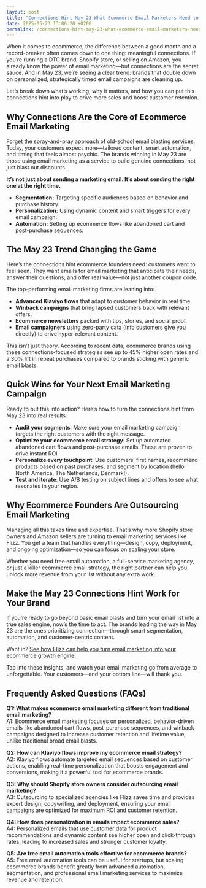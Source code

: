 ```yaml
---
layout: post
title: "Connections Hint May 23 What Ecommerce Email Marketers Need to Know"
date: 2025-05-23 13:06:20 +0200
permalink: /connections-hint-may-23-what-ecommerce-email-marketers-need-to-know/
---
```

When it comes to ecommerce, the difference between a good month and a record-breaker often comes down to one thing: meaningful connections. If you’re running a DTC brand, Shopify store, or selling on Amazon, you already know the power of email marketing—but connections are the secret sauce. And in May 23, we’re seeing a clear trend: brands that double down on personalized, strategically timed email campaigns are cleaning up.

Let’s break down what’s working, why it matters, and how you can put this connections hint into play to drive more sales and boost customer retention.

## Why Connections Are the Core of Ecommerce Email Marketing

Forget the spray-and-pray approach of old-school email blasting services. Today, your customers expect more—tailored content, smart automation, and timing that feels almost psychic. The brands winning in May 23 are those using email marketing as a service to build genuine connections, not just blast out discounts.

**It’s not just about sending a marketing email. It’s about sending the right one at the right time.**

- **Segmentation:** Targeting specific audiences based on behavior and purchase history.
- **Personalization:** Using dynamic content and smart triggers for every email campaign.
- **Automation:** Setting up ecommerce flows like abandoned cart and post-purchase sequences.

## The May 23 Trend Changing the Game

Here’s the connections hint ecommerce founders need: customers want to feel seen. They want emails for email marketing that anticipate their needs, answer their questions, and offer real value—not just another coupon code.

The top-performing email marketing firms are leaning into:

- **Advanced Klaviyo flows** that adapt to customer behavior in real time.
- **Winback campaigns** that bring lapsed customers back with relevant offers.
- **Ecommerce newsletters** packed with tips, stories, and social proof.
- **Email campaigners** using zero-party data (info customers give you directly) to drive hyper-relevant content.

This isn’t just theory. According to recent data, ecommerce brands using these connections-focused strategies see up to 45% higher open rates and a 30% lift in repeat purchases compared to brands sticking with generic email blasts.

## Quick Wins for Your Next Email Marketing Campaign

Ready to put this into action? Here’s how to turn the connections hint from May 23 into real results:

- **Audit your segments**: Make sure your email marketing campaign targets the right customers with the right message.
- **Optimize your ecommerce email strategy**: Set up automated abandoned cart flows and post-purchase emails. These are proven to drive instant ROI.
- **Personalize every touchpoint**: Use customers’ first names, recommend products based on past purchases, and segment by location (hello North America, The Netherlands, Denmark!).
- **Test and iterate**: Use A/B testing on subject lines and offers to see what resonates in your region.

## Why Ecommerce Founders Are Outsourcing Email Marketing

Managing all this takes time and expertise. That’s why more Shopify store owners and Amazon sellers are turning to email marketing services like Flizz. You get a team that handles everything—design, copy, deployment, and ongoing optimization—so you can focus on scaling your store.

Whether you need free email automation, a full-service marketing agency, or just a killer ecommerce email strategy, the right partner can help you unlock more revenue from your list without any extra work.

## Make the May 23 Connections Hint Work for Your Brand

If you’re ready to go beyond basic email blasts and turn your email list into a true sales engine, now’s the time to act. The brands leading the way in May 23 are the ones prioritizing connection—through smart segmentation, automation, and customer-centric content.

Want in? [See how Flizz can help you turn email marketing into your ecommerce growth engine.](https://flizzgrowth.com/email)

Tap into these insights, and watch your email marketing go from average to unforgettable. Your customers—and your bottom line—will thank you.

## Frequently Asked Questions (FAQs)

**Q1: What makes ecommerce email marketing different from traditional email marketing?**  
A1: Ecommerce email marketing focuses on personalized, behavior-driven emails like abandoned cart flows, post-purchase sequences, and winback campaigns designed to increase customer retention and lifetime value, unlike traditional broad email blasts.

**Q2: How can Klaviyo flows improve my ecommerce email strategy?**  
A2: Klaviyo flows automate targeted email sequences based on customer actions, enabling real-time personalization that boosts engagement and conversions, making it a powerful tool for ecommerce brands.

**Q3: Why should Shopify store owners consider outsourcing email marketing?**  
A3: Outsourcing to specialized agencies like Flizz saves time and provides expert design, copywriting, and deployment, ensuring your email campaigns are optimized for maximum ROI and customer retention.

**Q4: How does personalization in emails impact ecommerce sales?**  
A4: Personalized emails that use customer data for product recommendations and dynamic content see higher open and click-through rates, leading to increased sales and stronger customer loyalty.

**Q5: Are free email automation tools effective for ecommerce brands?**  
A5: Free email automation tools can be useful for startups, but scaling ecommerce brands benefit greatly from advanced automation, segmentation, and professional email marketing services to maximize revenue and retention.

<script type="application/ld+json">
{
  "@context": "https://schema.org",
  "@type": "BlogPosting",
  "headline": "Connections Hint May 23 What Ecommerce Email Marketers Need to Know",
  "description": "Insights and strategies on how ecommerce brands can leverage personalized email marketing campaigns to boost sales and customer retention in May 23.",
  "datePublished": "2023-05-01",
  "author": {
    "@type": "Person",
    "name": "Flizz"
  },
  "publisher": {
    "@type": "Person",
    "name": "Flizz"
  },
  "mainEntityOfPage": {
    "@type": "WebPage",
    "@id": "https://flizzgrowth.com/email"
  },
  "keywords": "email marketing, ecommerce email marketing, email campaigns, ecommerce retention emails, Klaviyo flows, abandoned cart flows, post-purchase sequences, winback campaigns, ecommerce email strategy, Shopify email marketing, email marketing services, email blasting services",
  "inLanguage": "en-US"
}
</script>

<script type="application/ld+json">
{
  "@context": "https://schema.org",
  "@type": "FAQPage",
  "mainEntity": [
    {
      "@type": "Question",
      "name": "What makes ecommerce email marketing different from traditional email marketing?",
      "acceptedAnswer": {
        "@type": "Answer",
        "text": "Ecommerce email marketing focuses on personalized, behavior-driven emails like abandoned cart flows, post-purchase sequences, and winback campaigns designed to increase customer retention and lifetime value, unlike traditional broad email blasts."
      }
    },
    {
      "@type": "Question",
      "name": "How can Klaviyo flows improve my ecommerce email strategy?",
      "acceptedAnswer": {
        "@type": "Answer",
        "text": "Klaviyo flows automate targeted email sequences based on customer actions, enabling real-time personalization that boosts engagement and conversions, making it a powerful tool for ecommerce brands."
      }
    },
    {
      "@type": "Question",
      "name": "Why should Shopify store owners consider outsourcing email marketing?",
      "acceptedAnswer": {
        "@type": "Answer",
        "text": "Outsourcing to specialized agencies like Flizz saves time and provides expert design, copywriting, and deployment, ensuring your email campaigns are optimized for maximum ROI and customer retention."
      }
    },
    {
      "@type": "Question",
      "name": "How does personalization in emails impact ecommerce sales?",
      "acceptedAnswer": {
        "@type": "Answer",
        "text": "Personalized emails that use customer data for product recommendations and dynamic content see higher open and click-through rates, leading to increased sales and stronger customer loyalty."
      }
    },
    {
      "@type": "Question",
      "name": "Are free email automation tools effective for ecommerce brands?",
      "acceptedAnswer": {
        "@type": "Answer",
        "text": "Free email automation tools can be useful for startups, but scaling ecommerce brands benefit greatly from advanced automation, segmentation, and professional email marketing services to maximize revenue and retention."
      }
    }
  ]
}
</script>